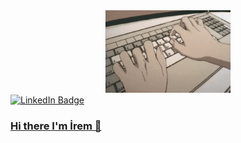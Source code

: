 <div id="header" align="center">
  <img src="https://github.com/hilalusta1/hilalusta1/blob/main/F89e.gif" width="200"/>
</div>
<div id="badges">
  <a href="www.linkedin.com/in/1hilalusta">
    <img src="https://img.shields.io/badge/LinkedIn-blue?style=for-the-badge&logo=linkedin&logoColor=white" alt="LinkedIn Badge"/>
</div>

### Hi there I'm İrem 👋
